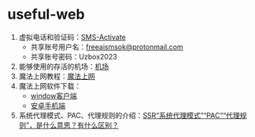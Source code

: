 # useful-web
1. 虚拟电话和验证码：[SMS-Activate](https://sms-activate.org/)
    - 共享账号用户名：freeaismsok@protonmail.com
    - 共享账号密码：Uzbox2023
2. 能够使用的存活的机场：[机场](https://github.com/lovelyyoshino/Shadowsocks-Hosts-or-V2ray/wiki/%E7%9B%AE%E5%89%8D%E5%AD%98%E6%B4%BB%E7%9A%84%E6%9C%BA%E5%9C%BA)
3. 魔法上网教程：[魔法上网](https://scunet.syaoran.top/8/egg.html)
4. 魔法上网软件下载：
    - [window客户端](https://github.com/shadowsocksrr/shadowsocksr-csharp/releases/download/4.9.0/ShadowsocksR-win-4.9.0.zip)
    - [安卓手机端](https://github.com/shadowsocksrr/shadowsocksr-android/releases/download/3.5.4/shadowsocksr-android-3.5.4.apk)
5. 系统代理模式、PAC、代理规则的介绍：[SSR“系统代理模式”“PAC”“代理规则”，是什么意思？有什么区别？](https://baiyunju.cc/8526)
